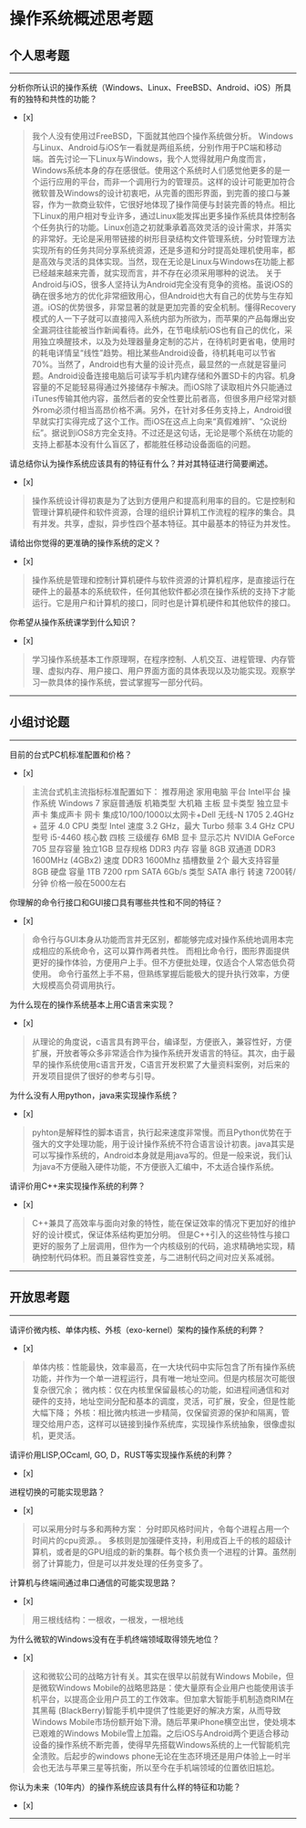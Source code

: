# 操作系统概述思考题

## 个人思考题

---

分析你所认识的操作系统（Windows、Linux、FreeBSD、Android、iOS）所具有的独特和共性的功能？
- [x]  

>    我个人没有使用过FreeBSD，下面就其他四个操作系统做分析。
     Windows与Linux、Android与iOS乍一看就是两组系统，分别作用于PC端和移动端。首先讨论一下Linux与Windows，我个人觉得就用户角度而言，Windows系统本身的存在感很低。使用这个系统时人们感觉他更多的是一个运行应用的平台，而非一个调用行为的管理员。这样的设计可能更加符合微软普及Windows的设计初衷吧，从完善的图形界面，到完善的接口与兼容，作为一款商业软件，它很好地体现了操作简便与封装完善的特点。相比下Linux的用户相对专业许多，通过Linux能发挥出更多操作系统具体控制各个任务执行的功能。Linux创造之初就秉承着高效灵活的设计需求，并落实的非常好。无论是采用带链接的树形目录结构文件管理系统，分时管理方法实现所有的任务共同分享系统资源，还是多道和分时提高处理机使用率，都是高效与灵活的具体实现。当然，现在无论是Linux与Windows在功能上都已经越来越来完善，就实现而言，并不存在必须采用哪种的说法。
     关于Android与iOS，很多人坚持认为Android完全没有竞争的资格。虽说iOS的确在很多地方的优化非常细致用心，但Android也大有自己的优势与生存知道。iOS的优势很多，非常显著的就是更加完善的安全机制。懂得Recovery模式的人一下子就可以直接闯入系统内部为所欲为，而苹果的产品每爆出安全漏洞往往能被当作新闻看待。此外，在节电续航iOS也有自己的优化，采用独立唤醒技术，以及为处理器量身定制的芯片，在待机时更省电，使用时的耗电详情呈“线性”趋势。相比某些Android设备，待机耗电可以节省70%。当然了，Android也有大量的设计亮点，最显然的一点就是容量问题。Android设备连接电脑后可读写手机内建存储和外置SD卡的内容。机身容量的不足能轻易得通过外接储存卡解决。而iOS除了读取相片外只能通过iTunes传输其他内容，虽然后者的安全性要比前者高，但很多用户经常对额外rom必须付相当高昂价格不满。另外，在针对多任务支持上，Android很早就实打实得完成了这个工作。而iOS在这点上向来“真假难辨”、“众说纷纭”。据说到iOS8方完全支持。不过还是这句话，无论是哪个系统在功能的支持上都基本没有什么盲区了，都能胜任移动设备面临的问题。
   

请总结你认为操作系统应该具有的特征有什么？并对其特征进行简要阐述。
- [x]  

>   操作系统设计得初衷是为了达到方便用户和提高利用率的目的。它是控制和管理计算机硬件和软件资源，合理的组织计算机工作流程的程序的集合。具有并发。共享，虚拟，异步性四个基本特征。其中最基本的特征为并发性。

请给出你觉得的更准确的操作系统的定义？
- [x]  

>   操作系统是管理和控制计算机硬件与软件资源的计算机程序，是直接运行在硬件上的最基本的系统软件，任何其他软件都必须在操作系统的支持下才能运行。它是用户和计算机的接口，同时也是计算机硬件和其他软件的接口。

你希望从操作系统课学到什么知识？
- [x]  

>   学习操作系统基本工作原理啊，在程序控制、人机交互、进程管理、内存管理、虚拟内存、用户接口、用户界面方面的具体表现以及功能实现。观察学习一款具体的操作系统，尝试掌握写一部分代码。

---

## 小组讨论题

---

目前的台式PC机标准配置和价格？
- [x]  

> 主流台式机主流指标标准配置如下：
推荐用途	家用电脑
平台	Intel平台
操作系统	Windows 7 家庭普通版
机箱类型	大机箱
主板
显卡类型	独立显卡
声卡	集成声卡
网卡	集成10/100/1000以太网卡+Dell 无线-N 1705 2.4GHz + 蓝牙 4.0
CPU
类型	Intel
速度	3.2 GHz，最大 Turbo 频率 3.4 GHz
CPU型号	i5-4460
核心数	四核
三级缓存	6MB
显卡
显示芯片	NVIDIA GeForce 705
显存容量	独立1GB
显存规格	DDR3
内存
容量	8GB 双通道 DDR3 1600MHz (4GBx2)
速度	DDR3 1600Mhz
插槽数量	2个
最大支持容量	8GB
硬盘
容量	1TB 7200 rpm SATA 6Gb/s
类型	SATA 串行
转速	7200转/分钟
价格一般在5000左右

你理解的命令行接口和GUI接口具有哪些共性和不同的特征？
- [x]  

> 命令行与GUI本身从功能而言并无区别，都能够完成对操作系统地调用本完成相应的系统命令，这可以算作两者共性。
  而相比命令行，图形界面提供更好的操作体验，方便用户上手。但不方便批处理，仅适合个人常态低负荷使用。
  命令行虽然上手不易，但熟练掌握后能极大的提升执行效率，方便大规模高负荷调用执行。

为什么现在的操作系统基本上用C语言来实现？
- [x]  

>  从理论的角度说，c语言具有跨平台，编译型，方便嵌入，兼容性好，方便扩展，开放者等众多非常适合作为操作系统开发语言的特征。其次，由于最早的操作系统使用c语言开发，C语言开发积累了大量资料案例，对后来的开发项目提供了很好的参考与引导。

为什么没有人用python，java来实现操作系统？
- [x]  

>  pyhton是解释性的脚本语言，执行起来速度非常慢。而且Python优势在于强大的文字处理功能，用于设计操作系统不符合语言设计初衷。java其实是可以写操作系统的，Android本身就是用java写的。但是一般来说，我们认为java不方便融入硬件功能，不方便嵌入汇编中，不太适合操作系统。

请评价用C++来实现操作系统的利弊？
- [x]  

>  C++兼具了高效率与面向对象的特性，能在保证效率的情况下更加好的维护好的设计模式，保证体系结构更加分明。
但是C++引入的这些特性与接口更好的服务了上层调用，但作为一个内核级别的代码，追求精确地实现，精确控制代码体积。而且兼容性变差，与二进制代码之间对应关系减弱。

---

## 开放思考题

---

请评价微内核、单体内核、外核（exo-kernel）架构的操作系统的利弊？
- [x]  

>  单体内核：性能最快，效率最高，在一大块代码中实际包含了所有操作系统功能，并作为一个单一进程运行，具有唯一地址空间。但是内核层次可能很复杂很冗余；
   微内核：仅在内核里保留最核心的功能，如进程间通信和对硬件的支持，地址空间分配和基本的调度，灵活，可扩展，安全，但是性能大幅下降；
   外核：相比微内核进一步精简，仅保留资源的保护和隔离，管理交给用户态，这样可以链接到操作系统库，实现操作系统抽象，很像虚拟机，更灵活。

请评价用LISP,OCcaml, GO, D，RUST等实现操作系统的利弊？
- [x]  

>  

进程切换的可能实现思路？
- [x]  

>  可以采用分时与多和两种方案：
   分时即风格时间片，令每个进程占用一个时间片的cpu资源。。
   多核则是加强硬件支持，利用成百上千的核的超级计算机，或者是的GPU组成的新的集群。每个核负责一个进程的计算。虽然削弱了计算能力，但是可以并发处理的任务变多了。

计算机与终端间通过串口通信的可能实现思路？
- [x]  

>  用三根线结构：一根收，一根发，一根地线

为什么微软的Windows没有在手机终端领域取得领先地位？
- [x]  

>  这和微软公司的战略方针有关。其实在很早以前就有Windows Mobile，但是微软Windows  Mobile的战略思路是：使大量原有企业用户也能使用该手机平台，以提高企业用户员工的工作效率。但加拿大智能手机制造商RIM在其黑莓 (BlackBerry)智能手机中提供了性能更好的解决方案，从而导致Windows Mobile市场份额开始下滑。随后苹果iPhone横空出世，使处境本已艰难的Windows Mobile雪上加霜。之后iOS与Android两个更适合移动设备的操作系统不断完善，使得早先搭载Windows系统的上一代智能机完全溃败。后起步的windows phone无论在生态环境还是用户体验上一时半会也无法与苹果三星等抗衡，所以至今在手机端领域的位置依旧尴尬。

你认为未来（10年内）的操作系统应该具有什么样的特征和功能？
- [x]  

>  

---
